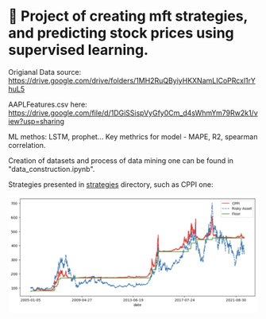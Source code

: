 # :bow_and_arrow: Project of creating mft strategies, and predicting stock prices using supervised learning. 


Origianal Data source:
https://drive.google.com/drive/folders/1MH2RuQByiyHKXNamLICoPRcxl1rYhuL5

AAPLFeatures.csv here:
https://drive.google.com/file/d/1DGiSSispVyGfy0Cm_d4sWhmYm79Rw2k1/view?usp=sharing

ML methos: LSTM, prophet...
Key methrics for model - MAPE, R2, spearman correlation.

Creation of datasets and process of data mining one can be found in "data_construction.ipynb".

Strategies presented in [strategies](https://github.com/ArtemIlinn/algotrading/tree/main/strategies) directory,
such as CPPI one:

![alt text](https://github.com/ArtemIlinn/algotrading/blob/main/strategies/bt_results/cppt_backrestsresults.png)

